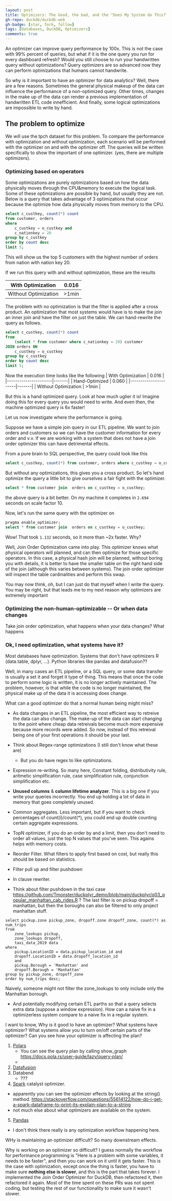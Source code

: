```yaml
---
layout: post
title: Optimizers: The Good, the bad, and the "Does My System do This?"
gh-repo: duckdb/duckdb-web
gh-badge: [star, fork, follow]
tags: [Databases, DuckDB, Optimizers]
comments: true
---
```



An optimizer can improve query performance by 100x. This is not the case with 99% percent of queries, but what if it is the one query you run for every dashboard refresh? Would you still choose to run your handwritten query without optimizations? Query optimizers are so advanced now they can perform optimizations that humans cannot handwrite.

So why is it important to have an optimizer for data analytics? Well, there are a few reasons. Sometimes the general physical makeup of the data can influence the performance of a non-optimized query. Other times, changes in the make up of the data can render a previous implementation of handwritten ETL code innefficient. And finally, some logical optimizations are impossible to write by hand.

## The problem to optimize

We will use the tpch dataset for this problem. To compare the performance with optimization and without optimization, each scenario will be performed with the optimizer on and with the optimizer off. The queries will be written specifically to show the important of one optimizer. (yes, there are multiple optimizers).


### Optimizing based on operators


Some optimizations are purely optimizations based on how the data physically moves through the CPU&memory to execute the logical task. Some of these optimizations are possible by hand, but usually they are not. Below is a query that takes advantage of 3 optimizations that occur because the optimize how data physically moves from memory to the CPU.


```sql
select c_custkey, count(*) count 
from customer, orders 
where 
	c_custkey = o_custkey and 
	c_nationkey = 20 
group by c_custkey 
order by count desc 
limit 5;
```

This will show us the top 5 customers with the highest number of orders from nation with nation key 20. 

If we run this query with and without optimization, these are the results

| With Optimization    | 0.016 |
|----------------------|-------|
| Without Optimization | >1min |


The problem with no optimization is that the filter is applied after a cross product. An optimization that most systems would have is to make the join an inner join and have the filter on just the table. We can hand-rewrite the query as follows.


```sql
select c_custkey, count(*) count 
from 
	(select * from customer where c_nationkey = 20) customer
JOIN orders ON 
	c_custkey = o_custkey
group by c_custkey 
order by count desc 
limit 5;
```

Now the execution time looks like the following
| With Optimization    | 0.016 |
|----------------------|-------|
| Hand-Optimized       | 0.060 |
|----------------------|-------|
| Without Optimization | >1min |


But this is a hand optimized query. Look at how much uglier it is! Imagine doing this for every query you would need to write. And even then, the machine optimized query is 6x faster!

Let us now investigate where the performance is going.

<!-- Build side probe side optimizer -->
<!-- filter pushdown into scans -->
<!-- TopN optimizer -->

Suppose we have a simple join query in our ETL pipeline. We want to join orders and customers so we can have the customer information for every order and v.v. If we are working with a system that does not have a join order optimizer this can have detrimental effects.

From a pure brain to SQL perspective, the query could look like this 
```sql
select c_custkey, count(*) from customer, orders where c_custkey = o_custkey;
```

But without any optimizations, this gives you a cross product. So let's hand optimize the query a little bit to give ourselves a fair fight with the optimizer. 
```sql
select * from customer join  orders on c_custkey = o_custkey;
```

the above query is a bit better. On my machine it completes in `2.694` seconds on scale factor 10.

Now, let's run the same query with the optimizer on 


```sql
pragma enable_optimizer;
select * from customer join  orders on c_custkey = o_custkey;
```

Wow! That took `1.132` seconds, so it more than ~2x faster. Why?

Well, Join Order Optimization came into play. This optimizer knows what physical operators will planned, and can then optimize for those specific operators. In this case, a physical hash join will be planned, without boring you with details, it is better to have the smaller table on the right hand side of the join (although this varies between systems). The join order optimizer will inspect the table cardinalities and perform this swap.


You may now think, oh, but I can just do that myself when I write the query. You may be right, but that leads me to my next reason why optimizers are extremely important

### Optimizing the non-human-optimizable -- Or when data changes

<!-- join order optimizer -->
<!-- Top N optimizer -->
<!-- statistics propagation -->
<!-- unused columns etc. -->
<!-- join order optimizer -->

Take join order optimization, what happens when your data changes? What happens




### Ok, I need optimization, what systems have it?

Most databases have optimization. Systems that don't have optimizers R (data.table, dplyr, ...). Python libraries like pandas and datafusion??


Well, in many cases an ETL pipeline, or a SQL query, or some data transfer is usually a set it and forget it type of thing. This means that once the code to perform some logic is written, it is no longer actively maintained. The problem, however, is that while the code is no longer maintained, the physical make up of the data it is accessing does change. 




What can a good optimizer do that a normal human being might miss?
- As data changes in an ETL pipeline, the most efficient way to retreive the data can also change. The make-up of the data can start changing to the point where cheap data retreivals become much more expensive because more records were added. So now, instead of this retreival being one of your first operations it should be your last.
- Think about Regex-range optimizations (I still don't know what these are)
     - But you do have regex to like optimizations.
- Expression re-writing. So many here, Constant folding, distributivity rule, aritmetic simplification rule, case simplification rule, conjunction simplification etc.
- **Unused columns** & **column lifetime analyzer**. This is a big one if you write your queries incorrectly. You end up holding a lot of data in memory that goes completely unused.
- Common aggregates. Less important, but if you want to check percentages of count(i)/count(*), you could end up double counting certain aggregate expressions.
- TopN optimizer, if you do an order by and a limit, then you don't need to order all values, just the top N values that you've seen. This agains helps with memory costs.
- Reorder Filter. What filters to apply first based on cost, but really this should be based on statistics.
- Filter pull up and filter pushdown
- In clause rewriter.


 
- Think about filter pushdown in the taxi case
  https://github.com/Tmonster/duckplyr_demo/blob/main/duckplyr/q03_popular_manhattan_cab_rides.R ? The last filter is on pickup dropoff = manhattan, but then the boroughs can also be filtered to only project manhattan stuff.
```
select pickup.zone pickup_zone, dropoff.zone dropoff_zone, count(*) as num_trips
from 
	zone_lookups pickup, 
	zone_lookups dropoff,
	taxi_data_2019 data
where 
	pickup.LocationID = data.pickup_location_id and
	dropoff.LocationID = data.dropoff_location_id
	and
	pickup.Borough = 'Manhattan' and 
	dropoff.Borough = 'Manhattan'
group by pickup_zone, dropoff_zone
order by num_trips desc;
```

Naively, someone might not filter the zone_lookups to only include only the Manhattan borough.

- And potentially modifying certain ETL parths so that a query selects extra data (suppose a window expression). How can a naive fix in a optimizerless system compare to a naive fix in a regular system.



I want to know,
Why is it good to have an optimizer?
What systems have optimizer?
What systems allow you to turn on/off certain parts of the optimizer?
Can you see how your optimizer is affecting the plan?

1. [Polars](https://docs.pola.rs/user-guide/lazy/optimizations/)
   - You can see the query plan by calling show_graph https://docs.pola.rs/user-guide/lazy/query-plan/
   - 
3. [Datafusion](https://pypi.org/project/datafusion/)
4. Databend
   - ???
6. [Spark](https://www.databricks.com/glossary/catalyst-optimizer) catalyst optimizer.
  - apparently you can see the optimizer effects by looking at the string() method. https://stackoverflow.com/questions/55614122/how-do-i-get-a-spark-dataframe-to-print-its-explain-plan-to-a-string
  - not much else about what optimizers are available on the system.
5. [Pandas](https://pandas.pydata.org/docs/user_guide/enhancingperf.html)
  - I don't think there really is any optimization workflow happening here.


WHy is maintaining an optimizer difficult?
So many downstream effects.




Why is working on an optimizer so difficult? I guess normally the workflow for performance programming is "Here is a problem with some variables, it needs to be faster", and then you can work on it until it gets faster. This is the case with optimization, except once the thing is faster, you have to make sure **nothing else is slower**, and this is the part that takes forever. I implemented the Join Order Optimizer for DuckDB, then refactored it, then refactored it again. Most of the time spent on these PRs was not spent coding, but testing the rest of our functionality to make sure it wasn't slower.



 
